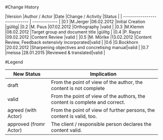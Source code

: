#Change History
	
|Version	|Author / Actor					|Date		|Change /  Activity	|Status	|
| ----------------------------- 	| ------------- |
|0.1		|M.Jerger						|06.02.2012	|Initial Creation	|gülitg|
|0.2		|M. Paus	|07.02.2012	|Orthography	|valid	|
|0.3		|M.Klemm						|08.02.2012	|Target group and document title |gülitg	|
|0.4		|P. Raysz						|09.02.2012	|Content Review |valid	|
|0.5		|M. Mörike						|13.02.2012	|Content Review, Feedback extensivly incorporated|valid	|
|0.6		|G.Bockhorn						|20.02.2012	|Sharpening objectives and concretising manual|valid	|
|0.7		|meissa					|28.01.2015	|Reviewed & translated|valid	|




#Legend

|New Status						|Implication	|
| ----------------------------- 	| ------------- |
|draft							|From the point of view of the author, the content is not complete|
|valid								|From the point of view of the authors, the content is complete and correct.|
|agreed (with Actor)|From the point of view of further persons, the content is valid, too.|
|approved (fromr Actor)	|The client / responsible person declares the content valid.|

